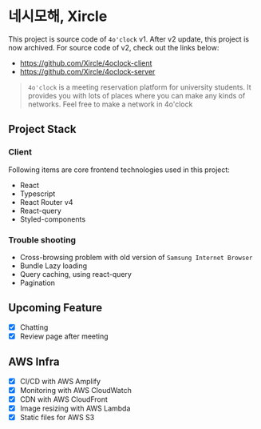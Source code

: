 # 네시모해, Xircle

This project is source code of `4o'clock` v1. After v2 update, this project is now archived. For source code of v2, check out the links below:

- https://github.com/Xircle/4oclock-client
- https://github.com/Xircle/4oclock-server

> `4o'clock` is a meeting reservation platform for university students. It provides you with lots of places where you can make any kinds of networks. Feel free to make a network in 4o'clock

## Project Stack

### Client

Following items are core frontend technologies used in this project:

- React
- Typescript
- React Router v4
- React-query
- Styled-components

### Trouble shooting

- Cross-browsing problem with old version of `Samsung Internet Browser`
- Bundle Lazy loading
- Query caching, using react-query
- Pagination 

## Upcoming Feature

- [x] Chatting
- [x] Review page after meeting

## AWS Infra

- [x] CI/CD with AWS Amplify 
- [x] Monitoring with AWS CloudWatch
- [x] CDN with AWS CloudFront 
- [x] Image resizing with AWS Lambda 
- [x] Static files for AWS S3
